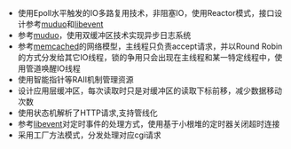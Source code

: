 - 使用Epoll水平触发的IO多路复用技术，非阻塞IO，使用Reactor模式，接口设计参考[muduo](https://github.com/chenshuo/muduo)和[libevent](https://github.com/libevent/libevent)
- 参考[muduo](https://github.com/chenshuo/muduo)，使用双缓冲区技术实现异步日志系统
- 参考[memcached](https://github.com/memcached/memcached/blob/master/memcached.c)的网络模型，主线程只负责accept请求，并以Round Robin的方式分发给其它IO线程，锁的争用只会出现在主线程和某一特定线程中，使用管道唤醒IO线程
- 使用智能指针等RAII机制管理资源
- 设计应用层缓冲区，每次读取时只是对缓冲区的读取下标前移，减少数据移动次数
- 使用状态机解析了HTTP请求,支持管线化
- 参考[libevent](https://github.com/libevent/libevent/blob/master/minheap-internal.h)对定时事件的处理方式，使用基于小根堆的定时器关闭超时连接
- 采用工厂方法模式，分发处理对应cgi请求
